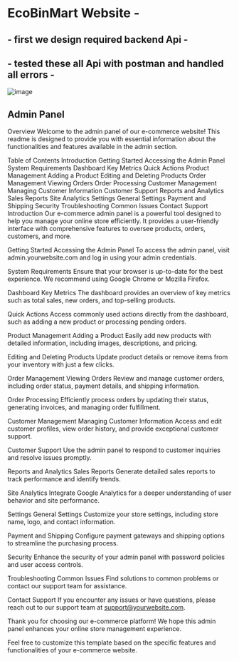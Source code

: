 # EcoBinMart Website -

## - first we design required backend Api -
 
## - tested these all Api with postman and handled all errors -


![image](https://github.com/itsAniketChavan/EcoBinMart/assets/115894292/046ce231-0ab9-41f3-b66c-d6cfcfc8bc7b)















## Admin Panel  
Overview
Welcome to the admin panel of our e-commerce website! This readme is designed to provide you with essential information about the functionalities and features available in the admin section.

Table of Contents
Introduction
Getting Started
Accessing the Admin Panel
System Requirements
Dashboard
Key Metrics
Quick Actions
Product Management
Adding a Product
Editing and Deleting Products
Order Management
Viewing Orders
Order Processing
Customer Management
Managing Customer Information
Customer Support
Reports and Analytics
Sales Reports
Site Analytics
Settings
General Settings
Payment and Shipping
Security
Troubleshooting
Common Issues
Contact Support
Introduction
Our e-commerce admin panel is a powerful tool designed to help you manage your online store efficiently. It provides a user-friendly interface with comprehensive features to oversee products, orders, customers, and more.

Getting Started
Accessing the Admin Panel
To access the admin panel, visit admin.yourwebsite.com and log in using your admin credentials.

System Requirements
Ensure that your browser is up-to-date for the best experience. We recommend using Google Chrome or Mozilla Firefox.

Dashboard
Key Metrics
The dashboard provides an overview of key metrics such as total sales, new orders, and top-selling products.

Quick Actions
Access commonly used actions directly from the dashboard, such as adding a new product or processing pending orders.

Product Management
Adding a Product
Easily add new products with detailed information, including images, descriptions, and pricing.

Editing and Deleting Products
Update product details or remove items from your inventory with just a few clicks.

Order Management
Viewing Orders
Review and manage customer orders, including order status, payment details, and shipping information.

Order Processing
Efficiently process orders by updating their status, generating invoices, and managing order fulfillment.

Customer Management
Managing Customer Information
Access and edit customer profiles, view order history, and provide exceptional customer support.

Customer Support
Use the admin panel to respond to customer inquiries and resolve issues promptly.

Reports and Analytics
Sales Reports
Generate detailed sales reports to track performance and identify trends.

Site Analytics
Integrate Google Analytics for a deeper understanding of user behavior and site performance.

Settings
General Settings
Customize your store settings, including store name, logo, and contact information.

Payment and Shipping
Configure payment gateways and shipping options to streamline the purchasing process.

Security
Enhance the security of your admin panel with password policies and user access controls.

Troubleshooting
Common Issues
Find solutions to common problems or contact our support team for assistance.

Contact Support
If you encounter any issues or have questions, please reach out to our support team at support@yourwebsite.com.

Thank you for choosing our e-commerce platform! We hope this admin panel enhances your online store management experience.

Feel free to customize this template based on the specific features and functionalities of your e-commerce website.
